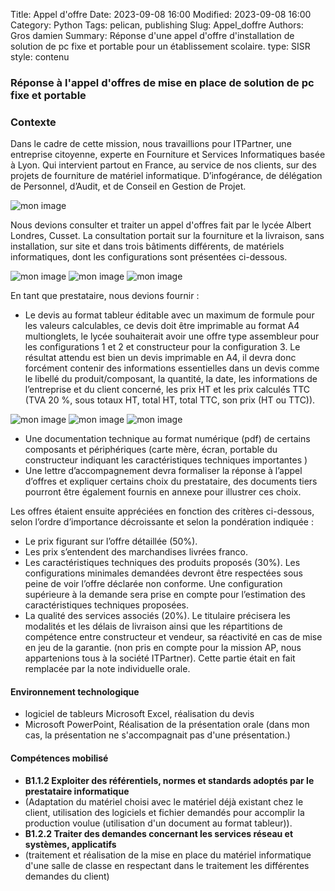 Title: Appel d'offre
Date: 2023-09-08 16:00
Modified: 2023-09-08 16:00
Category: Python
Tags: pelican, publishing
Slug: Appel_doffre
Authors: Gros damien
Summary: Réponse d'une appel d'offre d'installation de solution de pc fixe et 		portable pour un établissement scolaire.
type: SISR
style: contenu


### Réponse à l'appel d'offres de mise en place de solution de pc fixe et portable

### Contexte

Dans le cadre de cette mission, nous travaillions pour ITPartner, une entreprise citoyenne, experte en Fourniture et Services Informatiques basée à Lyon.
Qui intervient partout en France, au service de nos clients, sur des projets de fourniture de matériel informatique.
D’infogérance, de délégation de Personnel, d’Audit, et de Conseil en Gestion de Projet.

![mon image](./themes/mon-theme-pelican/static/images/appel_doffre/logo_itparter.png)

Nous devions consulter et traiter un appel d'offres fait par le lycée Albert Londres, Cusset.
La consultation portait sur la fourniture et la livraison, sans installation, sur site et dans trois bâtiments différents, de matériels informatiques, dont les configurations sont présentées ci-dessous.

![mon image](./themes/mon-theme-pelican/static/images/appel_doffre/capture_config_1.png) ![mon image](./themes/mon-theme-pelican/static/images/appel_doffre/capture_config_2.png)
![mon image](./themes/mon-theme-pelican/static/images/appel_doffre/capture_config_3.png)

En tant que prestataire, nous devions fournir :

- Le devis au format tableur éditable avec un maximum de formule pour les valeurs calculables, ce devis doit être imprimable au format A4 multionglets, le lycée souhaiterait avoir une offre type assembleur pour les configurations 1 et 2 et constructeur pour la configuration 3. Le résultat attendu est bien un devis imprimable en A4, il devra donc forcément contenir des informations essentielles dans un devis comme le libellé du produit/composant, la quantité, la date, les informations de l’entreprise et du client concerné, les prix HT et les prix calculés TTC (TVA 20 %, sous totaux HT, total HT, total TTC, son prix (HT ou TTC)).

![mon image](./themes/mon-theme-pelican/static/images/appel_doffre/capture_devis_1.png) ![mon image](./themes/mon-theme-pelican/static/images/appel_doffre/capture_devis_2.png)
![mon image](./themes/mon-theme-pelican/static/images/appel_doffre/capture_devis_3.png)

- Une documentation technique au format numérique (pdf) de certains composants et périphériques (carte mère, écran, portable du constructeur indiquant les caractéristiques techniques importantes )
- Une lettre d’accompagnement devra formaliser la réponse à l’appel d’offres et expliquer certains choix du prestataire, des documents tiers pourront être également fournis en annexe pour illustrer ces choix.

Les offres étaient ensuite appréciées en fonction des critères ci-dessous, selon l’ordre d’importance décroissante et selon la pondération indiquée :

* Le prix figurant sur l’offre détaillée (50%).
* Les prix s’entendent des marchandises livrées franco.
* Les caractéristiques techniques des produits proposés (30%). Les configurations minimales demandées devront être respectées sous peine de voir l’offre déclarée non conforme. Une configuration supérieure à la demande sera prise en compte pour l’estimation des caractéristiques techniques proposées.
* La qualité des services associés (20%). Le titulaire précisera les modalités et les délais de livraison ainsi que les répartitions de compétence entre constructeur et vendeur, sa réactivité en cas de mise en jeu de la garantie. (non pris en compte pour la mission AP, nous appartenions tous à la société ITPartner). Cette partie était en fait remplacée par la note individuelle orale.




#### Environnement technologique
- logiciel de tableurs Microsoft Excel, réalisation du devis
- Microsoft PowerPoint, Réalisation de la présentation orale (dans mon cas, la présentation ne s'accompagnait pas d'une présentation.) 

#### Compétences mobilisé

- **B1.1.2 Exploiter des référentiels, normes et standards adoptés par le prestataire informatique**
- (Adaptation du matériel choisi avec le matériel déjà existant chez le client, utilisation des logiciels et fichier demandés pour accomplir la production voulue (utilisation d'un document au format tableur)).
- **B1.2.2 Traiter des demandes concernant les services réseau et systèmes, applicatifs**
- (traitement et réalisation de la mise en place du matériel informatique d'une salle de classe en respectant dans le traitement les différentes demandes du client)